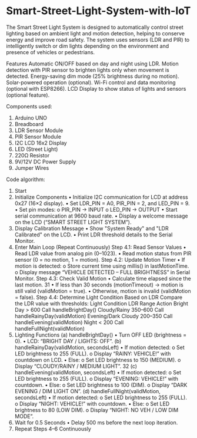 # Smart-Street-Light-System-with-IoT
The Smart Street Light System is designed to automatically control street lighting based on ambient light and motion detection, helping to conserve energy and improve road safety. The system uses sensors (LDR and PIR) to intelligently switch or dim lights depending on the environment and presence of vehicles or pedestrians.

Features
 Automatic ON/OFF based on day and night using LDR.
 Motion detection with PIR sensor to brighten lights only when movement is detected.
 Energy-saving dim mode (25% brightness during no motion).
 Solar-powered operation (optional).
 Wi-Fi control and data monitoring (optional with ESP8266).
 LCD Display to show status of lights and sensors (optional feature).

Components used:
1. Arduino UNO
2. Breadboard
3. LDR Sensor Module
4. PIR Sensor Module
5. I2C LCD 16x2 Display
6. LED (Street Light)
7. 220Ω Resistor
8. 9V/12V DC Power Supply
9. Jumper Wires

Code algorithm:
1. Start
2. Initialize Components
• Initialize I2C communication for LCD at address 0x27 (16×2
display).
• Set LDR_PIN = A0, PIR_PIN = 2, and LED_PIN = 9.
• Set pin modes:
o PIR_PIN → INPUT
o LED_PIN → OUTPUT
• Start serial communication at 9600 baud rate.
• Display a welcome message on the LCD (“SMART STREET
LIGHT SYSTEM”).
3. Display Calibration Message
• Show "System Ready" and "LDR Calibrated" on the LCD.
• Print LDR threshold details to the Serial Monitor.
4. Enter Main Loop (Repeat Continuously)
Step 4.1: Read Sensor Values
• Read LDR value from analog pin (0–1023).
• Read motion status from PIR sensor (0 = no motion, 1 =
motion).
Step 4.2: Update Motion Timer
• If motion is detected:
o Store current time using millis() in lastMotionTime.
o Display message “VEHICLE DETECTED – FULL
BRIGHTNESS” in Serial Monitor.
Step 4.3: Check Valid Motion
• Calculate time elapsed since the last motion.
31
• If less than 30 seconds (motionTimeout) → motion is still
valid (validMotion = true).
• Otherwise, motion is invalid (validMotion = false).
Step 4.4: Determine Light Condition Based on LDR
Compare the LDR value with thresholds:
Light Condition LDR
Range Action
Bright Day > 600 Call handleBrightDay()
Cloudy/Rainy 350–600 Call
handleRainyDay(validMotion)
Evening/Dark
Cloudy 200–350 Call handleEvening(validMotion)
Night < 200 Call
handleFullNight(validMotion)
5. Lighting Functions
(a) handleBrightDay()
• Turn OFF LED (brightness = 0).
• LCD: “BRIGHT DAY / LIGHTS: OFF”.
(b) handleRainyDay(validMotion, secondsLeft)
• If motion detected:
o Set LED brightness to 255 (FULL).
o Display “RAINY: VEHICLE!” with countdown on
LCD.
• Else:
o Set LED brightness to 150 (MEDIUM).
o Display “CLOUDY/RAINY / MEDIUM LIGHT”.
32
(c) handleEvening(validMotion, secondsLeft)
• If motion detected:
o Set LED brightness to 255 (FULL).
o Display “EVENING: VEHICLE!” with countdown.
• Else:
o Set LED brightness to 100 (DIM).
o Display “DARK EVENING / DIM LIGHT ON”.
(d) handleFullNight(validMotion, secondsLeft)
• If motion detected:
o Set LED brightness to 255 (FULL).
o Display “NIGHT: VEHICLE!” with countdown.
• Else:
o Set LED brightness to 80 (LOW DIM).
o Display “NIGHT: NO VEH / LOW DIM MODE”.
6. Wait for 0.5 Seconds
• Delay 500 ms before the next loop iteration.
7. Repeat Steps 4–6 Continuously
